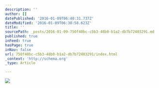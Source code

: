 ```yaml
---
description: ''
author: []
datePublished: '2016-01-09T06:40:31.737Z'
dateModified: '2016-01-09T06:38:58.623Z'
title: ''
sourcePath: _posts/2016-01-09-750f40bc-c5b3-48b0-b1a2-db7b72403291.md
published: true
inFeed: true
hasPage: true
inNav: false
url: 750f40bc-c5b3-48b0-b1a2-db7b72403291/index.html
_context: 'http://schema.org'
_type: Article

---
```

![](https://the-grid-user-content.s3-us-west-2.amazonaws.com/177df4e8-f566-4ef8-a2ac-902c097cf7eb.png)
